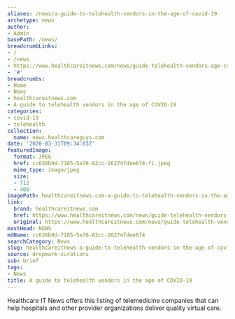 ```yaml
---
aliases: /news/a-guide-to-telehealth-vendors-in-the-age-of-covid-19
archetype: news
author:
- Admin
basePath: /news/
breadcrumbLinks:
- /
- /news
- https://www.healthcareitnews.com/news/guide-telehealth-vendors-age-covid-19
- '#'
breadcrumbs:
- Home
- News
- healthcareitnews.com
- A guide to telehealth vendors in the age of COVID-19
categories:
- covid-19
- telehealth
collection:
  name: news.healthcareguys.com
date: '2020-03-31T09:34:03Z'
featuredImage:
  format: JPEG
  href: cc636b9d-7185-5e76-82cc-26274fdee6f4-fi.jpeg
  mime_type: image/jpeg
  size:
  - 712
  - 400
imagePath: healthcareitnews.com-a-guide-to-telehealth-vendors-in-the-age-of-covid-19
link:
  brand: healthcareitnews.com
  href: https://www.healthcareitnews.com/news/guide-telehealth-vendors-age-covid-19
  original: https://www.healthcareitnews.com/news/guide-telehealth-vendors-age-covid-19
mastHead: NEWS
mdName: cc636b9d-7185-5e76-82cc-26274fdee6f4
searchCategory: News
slug: healthcareitnews-a-guide-to-telehealth-vendors-in-the-age-of-covid-19
source: dropmark-curations
sub: brief
tags:
- News
title: A guide to telehealth vendors in the age of COVID-19
---
```


Healthcare IT News offers this listing of telemedicine companies that can help hospitals and other provider organizations deliver quality virtual care.